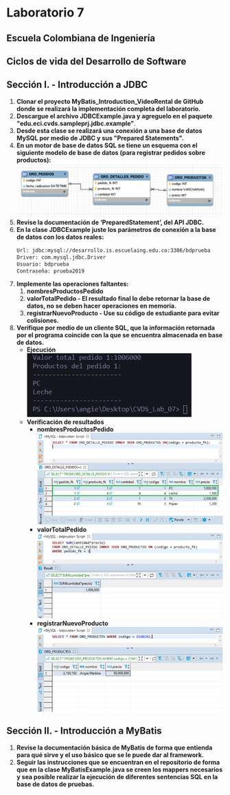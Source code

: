 # Laboratorio 7

## Escuela Colombiana de Ingeniería
## Ciclos de vida del Desarrollo de Software

## Sección I. - Introducción a JDBC
1. **Clonar el proyecto MyBatis_Introduction_VideoRental de GitHub donde se realizará la implementación completa del laboratorio.**  
2. **Descargue el archivo JDBCExample.java y agreguelo en el paquete "edu.eci.cvds.sampleprj.jdbc.example"**.  
3. **Desde esta clase se realizará una conexión a una base de datos MySQL por medio de JDBC y sus "Prepared Statements".**  
4. **En un motor de base de datos SQL se tiene un esquema con el siguiente modelo de base de datos (para registrar pedidos sobre productos):**  
    ![Model](./img/Model.png)
5. **Revise la documentación de ‘PreparedStatement’, del API JDBC.**  
6. **En la clase JDBCExample juste los parámetros de conexión a la base de datos con los datos reales:**  
    ```
    Url: jdbc:mysql://desarrollo.is.escuelaing.edu.co:3306/bdprueba
    Driver: com.mysql.jdbc.Driver
    Usuario: bdprueba
    Contraseña: prueba2019
    ```
7. **Implemente las operaciones faltantes:**  
    1. **nombresProductosPedido**  
    2. **valorTotalPedido - El resultado final lo debe retornar la base de datos, no se deben hacer operaciones en memoria.**  
    3. **registrarNuevoProducto - Use su código de estudiante para evitar colisiones.**
8. **Verifique por medio de un cliente SQL, que la información retornada por el programa coincide con la que se encuentra almacenada en base de datos.**  
    * **Ejecución**    
    ![JDBC](./img/JDBC-Ejecucion.PNG)  
    * **Verificación de resultados**  
        * **nombresProductosPedido**  
        ![Prueba1](./img/SQL-Client-P1.PNG)      
        * **valorTotalPedido**  
        ![Prueba2](./img/SQL-Client-P2.PNG)  
        * **registrarNuevoProducto**  
        ![Prueba3](./img/SQL-Client-P3.PNG)  

## Sección II. - Introducción a MyBatis

1. **Revise la documentación básica de MyBatis de forma que entienda para qué sirve y el uso básico que se le puede dar al framework.**  
2. **Seguir las instrucciones que se encuentran en el repositorio de forma que en la clase MyBatisExample.java se creen los mappers necesarios y sea posible realizar la ejecución de diferentes sentencias SQL en la base de datos de pruebas.**  

